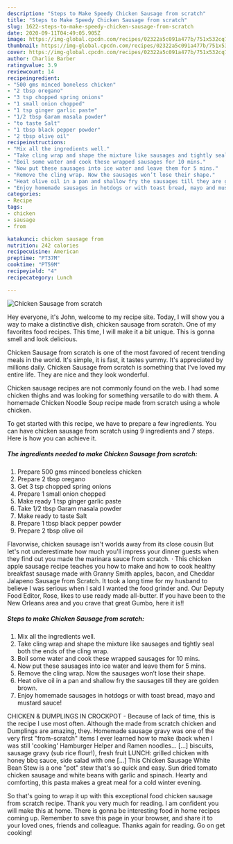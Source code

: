 ```yaml
---
description: "Steps to Make Speedy Chicken Sausage from scratch"
title: "Steps to Make Speedy Chicken Sausage from scratch"
slug: 1622-steps-to-make-speedy-chicken-sausage-from-scratch
date: 2020-09-11T04:49:05.905Z
image: https://img-global.cpcdn.com/recipes/02322a5c091a477b/751x532cq70/chicken-sausage-from-scratch-recipe-main-photo.jpg
thumbnail: https://img-global.cpcdn.com/recipes/02322a5c091a477b/751x532cq70/chicken-sausage-from-scratch-recipe-main-photo.jpg
cover: https://img-global.cpcdn.com/recipes/02322a5c091a477b/751x532cq70/chicken-sausage-from-scratch-recipe-main-photo.jpg
author: Charlie Barber
ratingvalue: 3.9
reviewcount: 14
recipeingredient:
- "500 gms minced boneless chicken"
- "2 tbsp oregano"
- "3 tsp chopped spring onions"
- "1 small onion chopped"
- "1 tsp ginger garlic paste"
- "1/2 tbsp Garam masala powder"
- "to taste Salt"
- "1 tbsp black pepper powder"
- "2 tbsp olive oil"
recipeinstructions:
- "Mix all the ingredients well."
- "Take cling wrap and shape the mixture like sausages and tightly seal both the ends of the cling wrap."
- "Boil some water and cook these wrapped sausages for 10 mins."
- "Now put these sausages into ice water and leave them for 5 mins."
- "Remove the cling wrap. Now the sausages won’t lose their shape."
- "Heat olive oil in a pan and shallow fry the sausages till they are golden brown."
- "Enjoy homemade sausages in hotdogs or with toast bread, mayo and mustard sauce!"
categories:
- Recipe
tags:
- chicken
- sausage
- from

katakunci: chicken sausage from 
nutrition: 242 calories
recipecuisine: American
preptime: "PT37M"
cooktime: "PT59M"
recipeyield: "4"
recipecategory: Lunch

---
```



![Chicken Sausage from scratch](https://img-global.cpcdn.com/recipes/02322a5c091a477b/751x532cq70/chicken-sausage-from-scratch-recipe-main-photo.jpg)

Hey everyone, it's John, welcome to my recipe site. Today, I will show you a way to make a distinctive dish, chicken sausage from scratch. One of my favorites food recipes. This time, I will make it a bit unique. This is gonna smell and look delicious.

Chicken Sausage from scratch is one of the most favored of recent trending meals in the world. It's simple, it is fast, it tastes yummy. It's appreciated by millions daily. Chicken Sausage from scratch is something that I've loved my entire life. They are nice and they look wonderful.

Chicken sausage recipes are not commonly found on the web. I had some chicken thighs and was looking for something versatile to do with them. A homemade Chicken Noodle Soup recipe made from scratch using a whole chicken.


To get started with this recipe, we have to prepare a few ingredients. You can have chicken sausage from scratch using 9 ingredients and 7 steps. Here is how you can achieve it.

<!--inarticleads1-->

##### The ingredients needed to make Chicken Sausage from scratch:

1. Prepare 500 gms minced boneless chicken
1. Prepare 2 tbsp oregano
1. Get 3 tsp chopped spring onions
1. Prepare 1 small onion chopped
1. Make ready 1 tsp ginger garlic paste
1. Take 1/2 tbsp Garam masala powder
1. Make ready to taste Salt
1. Prepare 1 tbsp black pepper powder
1. Prepare 2 tbsp olive oil


Flavorwise, chicken sausage isn&#39;t worlds away from its close cousin But let&#39;s not underestimate how much you&#39;ll impress your dinner guests when they find out you made the marinara sauce from scratch. · This chicken apple sausage recipe teaches you how to make and how to cook healthy breakfast sausage made with Granny Smith apples, bacon, and Cheddar Jalapeno Sausage from Scratch. It took a long time for my husband to believe I was serious when I said I wanted the food grinder and. Our Deputy Food Editor, Rose, likes to use ready made all-butter. If you have been to the New Orleans area and you crave that great Gumbo, here it is!! 

<!--inarticleads2-->

##### Steps to make Chicken Sausage from scratch:

1. Mix all the ingredients well.
1. Take cling wrap and shape the mixture like sausages and tightly seal both the ends of the cling wrap.
1. Boil some water and cook these wrapped sausages for 10 mins.
1. Now put these sausages into ice water and leave them for 5 mins.
1. Remove the cling wrap. Now the sausages won’t lose their shape.
1. Heat olive oil in a pan and shallow fry the sausages till they are golden brown.
1. Enjoy homemade sausages in hotdogs or with toast bread, mayo and mustard sauce!


CHICKEN &amp; DUMPLINGS IN CROCKPOT - Because of lack of time, this is the recipe I use most often. Although the made from scratch chicken and Dumplings are amazing, they. Homemade sausage gravy was one of the very first &#34;from-scratch&#34; items I ever learned how to make (back when I was still &#39;cooking&#39; Hamburger Helper and Ramen noodles… […] biscuits, sausage gravy (sub rice flour!), fresh fruit LUNCH: grilled chicken with honey bbq sauce, side salad with one […] This Chicken Sausage White Bean Stew is a one &#34;pot&#34; stew that&#39;s so quick and easy. Sun dried tomato chicken sausage and white beans with garlic and spinach. Hearty and comforting, this pasta makes a great meal for a cold winter evening. 

So that's going to wrap it up with this exceptional food chicken sausage from scratch recipe. Thank you very much for reading. I am confident you will make this at home. There is gonna be interesting food in home recipes coming up. Remember to save this page in your browser, and share it to your loved ones, friends and colleague. Thanks again for reading. Go on get cooking!
